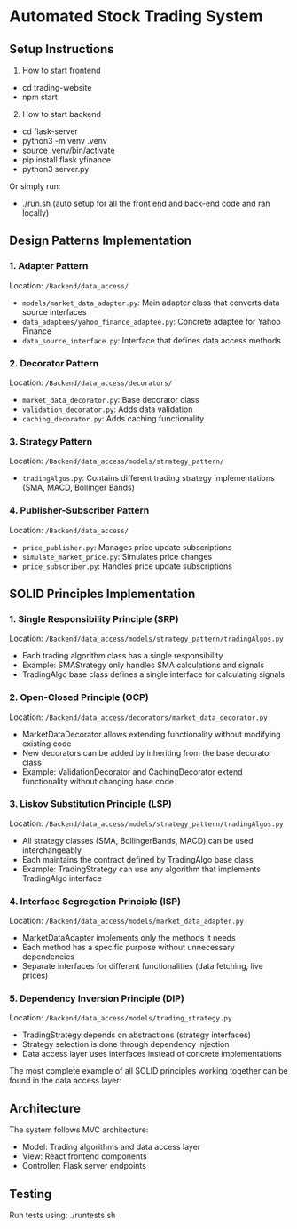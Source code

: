 # Automated Stock Trading System

## Setup Instructions
1. How to start frontend
- cd trading-website
- npm start

2. How to start backend
- cd flask-server
- python3 -m venv .venv 
- source .venv/bin/activate
- pip install flask yfinance
- python3 server.py

Or simply run:
- ./run.sh (auto setup for all the front end and back-end code and ran locally)

## Design Patterns Implementation

### 1. Adapter Pattern
Location: `/Backend/data_access/`
- `models/market_data_adapter.py`: Main adapter class that converts data source interfaces
- `data_adaptees/yahoo_finance_adaptee.py`: Concrete adaptee for Yahoo Finance
- `data_source_interface.py`: Interface that defines data access methods

### 2. Decorator Pattern
Location: `/Backend/data_access/decorators/`
- `market_data_decorator.py`: Base decorator class
- `validation_decorator.py`: Adds data validation
- `caching_decorator.py`: Adds caching functionality

### 3. Strategy Pattern
Location: `/Backend/data_access/models/strategy_pattern/`
- `tradingAlgos.py`: Contains different trading strategy implementations (SMA, MACD, Bollinger Bands)

### 4. Publisher-Subscriber Pattern
Location: `/Backend/data_access/`
- `price_publisher.py`: Manages price update subscriptions
- `simulate_market_price.py`: Simulates price changes
- `price_subscriber.py`: Handles price update subscriptions

## SOLID Principles Implementation

### 1. Single Responsibility Principle (SRP)
Location: `/Backend/data_access/models/strategy_pattern/tradingAlgos.py`
- Each trading algorithm class has a single responsibility
- Example: SMAStrategy only handles SMA calculations and signals
- TradingAlgo base class defines a single interface for calculating signals

### 2. Open-Closed Principle (OCP)
Location: `/Backend/data_access/decorators/market_data_decorator.py`
- MarketDataDecorator allows extending functionality without modifying existing code
- New decorators can be added by inheriting from the base decorator class
- Example: ValidationDecorator and CachingDecorator extend functionality without changing base code

### 3. Liskov Substitution Principle (LSP)
Location: `/Backend/data_access/models/strategy_pattern/tradingAlgos.py`
- All strategy classes (SMA, BollingerBands, MACD) can be used interchangeably
- Each maintains the contract defined by TradingAlgo base class
- Example: TradingStrategy can use any algorithm that implements TradingAlgo interface

### 4. Interface Segregation Principle (ISP)
Location: `/Backend/data_access/models/market_data_adapter.py`
- MarketDataAdapter implements only the methods it needs
- Each method has a specific purpose without unnecessary dependencies
- Separate interfaces for different functionalities (data fetching, live prices)

### 5. Dependency Inversion Principle (DIP)
Location: `/Backend/data_access/models/trading_strategy.py`
- TradingStrategy depends on abstractions (strategy interfaces)
- Strategy selection is done through dependency injection
- Data access layer uses interfaces instead of concrete implementations

The most complete example of all SOLID principles working together can be found in the data access layer:

## Architecture
The system follows MVC architecture:
- Model: Trading algorithms and data access layer
- View: React frontend components
- Controller: Flask server endpoints

## Testing
Run tests using:
./runtests.sh
